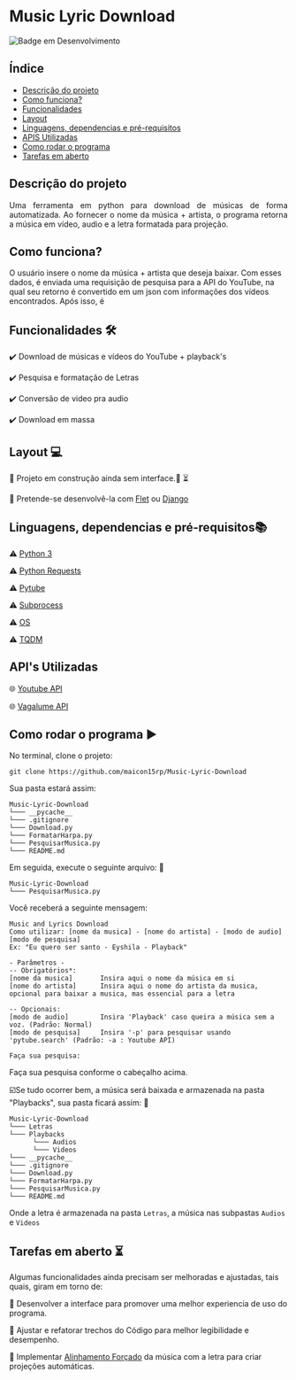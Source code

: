 # Music Lyric Download
![Badge em Desenvolvimento](https://img.shields.io/badge/Status-Em%20Desenvolvimento%20-green)

## Índice 

* [Descrição do projeto](https://github.com/maicon15rp/Music-Lyric-Download#descri%C3%A7%C3%A3o-do-projeto)
* [Como funciona?](https://github.com/maicon15rp/Music-Lyric-Download#como-funciona)
* [Funcionalidades](https://github.com/maicon15rp/Music-Lyric-Download#funcionalidades-hammer_and_wrench)
* [Layout](https://github.com/maicon15rp/Music-Lyric-Download#layout-computer)
* [Linguagens, dependencias e pré-requisitos](https://github.com/maicon15rp/Music-Lyric-Download#linguagens-dependencias-e-pr%C3%A9-requisitosbooks)
* [APIS Utilizadas](https://github.com/maicon15rp/Music-Lyric-Download#apis-utilizadas)
* [Como rodar o programa](https://github.com/maicon15rp/Music-Lyric-Download#como-rodar-o-programa-arrow_forward)
* [Tarefas em aberto](https://github.com/maicon15rp/Music-Lyric-Download#tarefas-em-aberto-hourglass_flowing_sand)

## Descrição do projeto 

<p align="justify">
  Uma ferramenta em python para download de músicas de forma automatizada. Ao fornecer o nome da música + artista, o programa retorna a música em vídeo, audio e a letra formatada para projeção.
</p>

## Como funciona?
O usuário insere o nome da música + artista que deseja baixar. Com esses dados, é enviada uma requisição de pesquisa para a API do YouTube, na qual seu retorno é convertido em um json com informações dos vídeos encontrados. Após isso, é 

## Funcionalidades :hammer_and_wrench:

:heavy_check_mark: Download de músicas e vídeos do YouTube + playback's

:heavy_check_mark: Pesquisa e formatação de Letras

:heavy_check_mark: Conversão de video pra audio

:heavy_check_mark: Download em massa

## Layout :computer:
:construction: Projeto em construção ainda sem interface.:construction: :hourglass_flowing_sand:

:dart: Pretende-se desenvolvê-la com <a href="https://flet.dev/">Flet</a> ou  <a href="https://docs.djangoproject.com/en/4.0/">Django</a>

## Linguagens, dependencias e pré-requisitos:books:
:warning: [Python 3](https://www.python.org/downloads/)

:warning: [Python Requests](https://requests.readthedocs.io/en/latest/)

:warning: [Pytube](https://pytube.io/en/latest/)

:warning: [Subprocess](https://docs.python.org/3/library/subprocess.html)

:warning: [OS](https://docs.python.org/3/library/os.html)

:warning: [TQDM](https://tqdm.github.io/)

## API's Utilizadas
:globe_with_meridians: [Youtube API](https://developers.google.com/youtube/?hl=pt_BR)

:globe_with_meridians: [Vagalume API](https://api.vagalume.com.br/docs/)

## Como rodar o programa :arrow_forward:

No terminal, clone o projeto: 

```
git clone https://github.com/maicon15rp/Music-Lyric-Download
```

Sua pasta estará assim:
```
Music-Lyric-Download
└─── __pycache__
└─── .gitignore
└─── Download.py
└─── FormatarHarpa.py
└─── PesquisarMusica.py
└─── README.md
```

Em  seguida, execute o seguinte arquivo: 
:open_file_folder:
```
Music-Lyric-Download
└─── PesquisarMusica.py
```
Você receberá a seguinte mensagem:

```
Music and Lyrics Download
Como utilizar: [nome da musica] - [nome do artista] - [modo de audio] [modo de pesquisa]
Ex: "Eu quero ser santo - Eyshila - Playback"

- Parâmetros -
-- Obrigatórios*:
[nome da musica]       Insira aqui o nome da música em si
[nome do artista]      Insira aqui o nome do artista da musica, opcional para baixar a musica, mas essencial para a letra

-- Opcionais:
[modo de audio]        Insira 'Playback' caso queira a música sem a voz. (Padrão: Normal)
[modo de pesquisa]     Insira '-p' para pesquisar usando 'pytube.search' (Padrão: -a : Youtube API)

Faça sua pesquisa:
```

Faça sua pesquisa conforme o cabeçalho acima.

:ballot_box_with_check:Se tudo ocorrer bem, a música será baixada e armazenada na pasta "Playbacks", sua pasta ficará assim: :open_file_folder:
```
Music-Lyric-Download
└─── Letras
└─── Playbacks
      └─── Audios
      └─── Videos     
└─── __pycache__
└─── .gitignore
└─── Download.py
└─── FormatarHarpa.py
└─── PesquisarMusica.py
└─── README.md
```

Onde a letra é armazenada na pasta `Letras`, a música nas subpastas `Audios` e `Videos`

## Tarefas em aberto :hourglass_flowing_sand:

Algumas funcionalidades ainda precisam ser melhoradas e ajustadas, tais quais, giram em torno de:

:memo: Desenvolver a interface para promover uma melhor experiencia de uso do programa.

:memo: Ajustar e refatorar trechos do Código para melhor legibilidade e desempenho.

:memo: Implementar [Alinhamento Forçado](https://linguistics.berkeley.edu/plab/guestwiki/index.php?title=Forced_alignment#:~:text=Forced%20alignment%20refers%20to%20the,automatically%20generate%20phone%20level%20segmentation.) da música com a letra para criar projeções automáticas.